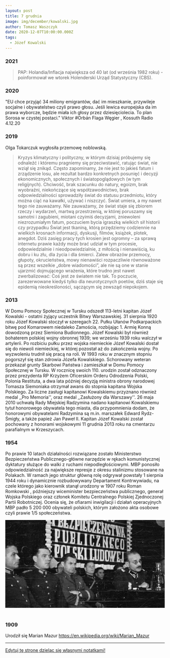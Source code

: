 ```yaml
---
layout: post
title: 7 grudnia
image: img/december/kowalski.jpg
author: Tomasz Waszczyk
date: 2020-12-07T10:00:00.000Z
tags:
  - Józef Kowalski
---
```


### 2021

> PAP: Holandia/Inflacja największa od 40 lat (od września 1982 roku) - poinformował we wtorek Holenderski Urząd Statystyczny (CBS).

### 2020

"EU chce przyjąć 34 miliony emigrantów, dać im mieszkanie, przywileje socjalne i obywatelstwo czyli prawo głosu. Jeśli lewica europejska da im prawa wyborcze, będzie miała ich głosy przez dziesięciolecia.
To plan Sorosa w czystej postaci."
Viktor #Orbán
Flaga Węgier
, Kossuth Radio 4.12.20

<!-- Dzień dobry Szanowni Państwo,
do niektórych z Was zwracałem się, prosiłem o pomoc, ochronę o sprawiedliwość kilka razy.  Nie przyszła...
Dzisiaj zwracam się do Wszystkich z Państwa definitywnie po raz ostatni, zostało już nie wiele dni do prezentów pod choinkę a Polacy jak żaden naród na świecie zasługują na prezent pod choinkę.
Ten krótki fragment w żółtym tle do naszej Księgowej p. Stanisławskiej, reszta już do wszystkich Państwa.
Dzień dobry Pani Aniu,
do końca roku obowiązuje nas wzajemna Umowa, więc proszę dokonać przyjęcia do użytkowania i do amortyzacji  z dniem 01.12.2020r zakupionych maszyn, urządzeń, sprzętu. 
Wszystkie zakupione maszyny, urządzenia, sprzęt znajdują się na hali pod tym adresem.
W załączniku potwierdzenie z Systemu przesłania i otrzymania przez US w Dębicy zawiadomienia w postaci NIP-8
Wszystkich łajdaków, którzy liczyli na zrobienie ze mnie przestępcy, serdecznie pozdrawiam i zapewniam o pamięci w modlitwie.
Bardzo się Wam już nie długo przyda.... Bardzo....
Pracowników , Urzędników wszelkich Instytucji Kontrolnych, Urzędów Skarbowych, którzy mieliby takową wolę , mieli wątpliwości, jakiekolwiek podejrzenia, insynuacje,  zapraszam po wcześniejszym umówieniu się ze mną do obejrzenia hali, maszyn i urządzeń.
Wszystkich poza 2 pracownikami I US w Rzeszowie - panami Łatką i Dziurzystą !!!  Ci panowie już pokazali do robią i dla kogo pracują, na czyjej smyczy chodzą.
Udostępnione dowody w postaci zdjęcia pana łatki na smyczy firmy Poltra, Nagrana moja rozmowa telefoniczna z panem Dziurzysta, nagrane,składanie moich wyjaśnień w I US w Rzeszowie, udostępniona wymiana e-maili między mną a p. Dziurzysta ,  jednoznacznie świadczą o makabrycznym,  bandyckim, przestępczym ich działaniu.
Ciekawy jestem, czy Naczelnik I US w Rzeszowie, którego narazili na olbrzymie ryzyko utraty wiarygodności, nawet ściągając na niego podejrzenia o również przestępcze działania gdyż pismo przygotowali ci dwaj panowie ale PODPIS POD NIM ZŁOŻYŁ PAN NACZELNIK...
Mam nadzieję, że Pan Naczelnik zapoznał się już z wymienionymi przeze mnie wyżej 4 niezbitymi, jednoznacznymi dowodami, nie podważalnymi   i zdał już sobie sprawę pod czym się podpisał...
Natomiast nasza udręczona rodzina, zniszczona firma,  na tym co udało nam się ocalić przed bandytami, uruchomiona znowu po moim nadludzkim wysiłkiem przez 5 miesięcy fizycznej i psychicznej pracy po 16 godzin na dobę.  
Taką pracę, olbrzymi wysiłek, wysiłek przy nie ustającym ataku na mnie , na moją umęczoną  rodzinę wykonałem po raz ostatni w życiu.
Po raz ostatni...
Jeżeli URZĘDY SKARBOWE, KTÓRE POWINNY W NORMALNYM KRAJU, BYĆ ZAINTERESOWANE UDZIELENIEM WSZELKIEJ NIEZBĘDNEJ POMOCY PRACODAWCY, CZŁOWIEKOWI, FIRMIE, KTÓRZY PRZEZ 30 LAT ZAPŁACILI MILIONY ZŁOTYCH PODATKÓW W RÓŻNEJ POSTACI DO SKARBU PAŃSTWA POLSKIEGO ,  ZAMIAST UDZIELIĆ TAKIEJ NIEZBĘDNEJ POMOCY TO UCZĘSTNICZĄ W PRZESZKADZANIU I JESZCZE DODATKOWO UCZESTNICZĄ W CAŁKOWITYM DOPEŁNIENIU DZIEŁA ZNISZCZENIA RODZINY I FIRMY,   TO JET TO GIGANTYCZNE PRZESTĘPSTWO I HAŃBA DLA WSZYSTKICH URZĘDNIKÓW PAŃSTWA POLSKIEGO I CAŁEGO PAŃSTWA POLSKIEGO !!!
Od ponad pól roku, czekamy na zwrot prawie 1 miliona złotych z tytułu zwrotu należnego nam z tytułu zwrotu VATu !!!  
Wyremontowałem starą ruderę po raz kolejny w swoim życiu, dostosowałem do wymogów, standardów obowiązujących w Europie, dostosowałem do wymogów, technicznych, technologicznych, chcę rozpocząć produkcję Systemów Precyzyjnych Systemów Mocowań jakich nie produkuje żadna firma w Polsce a Urzędy Skarbowe, zamiast pomóc to jeszcze przeszkadzają ?????  !!!!!!!!!!
Pytam się Wszystkich adresatów tego e-maila:  dokąd to bandyctwo będzie jeszcze trwało ???
Do kiedy??? 
Kiedy wreszcie w Rzeszowie , na Podkarpaciu wsadzą bandytów tam gdzie ich miejsce i zapanuje tu normalność , porządek i sprawiedliwość ???
Kiedy wreszcie republika bananowa, prywatne jak na westernie ranczo, które sobie tu utworzyli bandyci i robią co chcą, zostanie zlikwidowana !!!! ?????  Kiedy ????
Oświadczam, dziś publicznie po raz ostatni.
Jeżeli nie zostaną podjęte natychmiastowe działania, kroki do natychmiastowego zatrzymania i zlikwidowania przestępców, bandytów i nie podjęte natychmiastowe działania kończące NATRYCHMIAST NISZCZENIE MNIE, MOJEJ RODZINY I ZAMORDOWANEJ FIRMY,  TO BEDZIECIE MIELI PAŃSTWO Z MOJEJ STRONY PREZENT POD CHOINKĘ.
NAPISAŁEM JUŻ KILKAKROTNIE, NAPISZE JESZCZE RAZ.
WSZYSTKO MÓGŁBYM DAROWAĆ, MACHNĄĆ REKĄ ALE DALSZEGO ATAKOWANIA M NIE I MOJEJ RODZINY I ŁEZ, ZRYWANIA SIĘ PO NOCACH MOJEJ 12 LETNIEJ CÓRKI MAI, NIE PODARUJĘ SKURWYSYNOM !!!!!!
TO MAJĄ PEWNE, PO TYM CO ZROBILI I DALEJ NAM ROBIA,JAK W SZWAJCARSKI BANKU!!!
Zwracam się też do Naczelnika Podkarpackiego Urzędu Skarbowego:
Panie Naczelniku, zanim przyśle mi Pan następny mandat karę, po tym przesłanym 2 tysięcznym,może warto zapoznać sie z przesyłaną przeze mnie dokumentacją , dowodami w całej sprawie???
Moja rodzina nie miała przez kilka miesięcy na wiosnę środków pieniężnych na podstawowe potrzeby życiowe, zlikwidowałem Polisę ubezpieczeniową, którą opłacałem przez ponad 20 lat aby zapłacić opłaty, ZUS, podatki i mieć za co żyć...
Dociera do do Pana???  Pan kopie jeszcze leżącego, zniszczoną, sponiewieraną przez bogatych do nieprzytomności ale wciąż nie nażartych mafijnych bandytów, rodzinę ???
Ma Pan poczucie sprawiedliwości, sumienie, serce, honor ???
Odpowiednie Pismo, Zawiadomienie zostało wysłane przeze mnie dokumentem elektronicznym do Urzędu Skarbowego w Dębicy właściwego dla miejsca prowadzonej działalności i miejsca naszego zamieszkania.
Wysłany , potwierdzony dokument w załączniku.
Jeżeli obowiązujące przepisy wymagają wystosowania, wysłania dodatkowych Zawiadomień, Pism, dokumentów, to proszę to zrobić.
Ja nie jestem Księgowym więc nie posiadam potrzebnej w tym zakresie wiedzy. 
Równocześnie wnoszę zgodnie z obowiązującymi w Państwie Polskim przepisami o wniesienie treści tego e-maila, do dowodów w prowadzonych przeciwko ??? .... mnie, mojej rodzinie i naszym zmasakrowanym firmom sprawach.
Zgodnie z treścią art.180 & 1 ustawy z dnia 29 sierpnia 1997r - Ordynacja podatkowa, jako dowód należy dopuścić wszystko, co może przyczynić się do rzetelnego wyjaśnienia sprawy, a nie jest sprzeczne z prawem.
W myśl art. 187 & 1 Ordynacji podatkowej, organ podatkowy jest zobowiązany zebrać i w sposób wyczerpujący rozpatrzyć cały materiał dowodowy.
Zgodnie w w/w Ustawą - wnoszę o wniesienie jak dowody, treści tego e-maila oraz dowodów znajdujących się w Internecie pod linkiem:
https://www.dropbox.com/.../AAAL7XoHa-ycUIiYqWSagMDRa...
Tak , mafia, bandyci którzy okradli nasze 2 firmy, zniszczyli, okradli Skarb Państwa Polskiego, chodzą i się śmieją, są chronieni przez panów Teluka, Harpulę , Folcika i Spółkę z o.o,
  Spółkę Komandytową: Podkarpackie Wieprze Mafijne Sp. z o.o. Sp. Komandytowa
 a atakuje i chce żywcem zakopać człowieka który ośmielił się bronić swoich firm, swojej rodziny i do tego jeszcze zgromadził setki niezbitych dowodów i wskazał nazwiska, nazwy firm, tych niektórych z bandytów...
Jednak, jak zawsze w historii świata, wszystko ma swój początek ma i KONIEC !
I będzie już niebawem miało.
To jest już absolutnie moje ostatnie zawiadomienie, pismo, apel.
Zostało już tylko złożenie prezentu Państwu Polskiemu, Polakom, prezentu pod choinkę.
Wiesław Siwiec -->

### 2019

Olga Tokarczuk wygłosiła przemowę noblowską.

> Kryzys klimatyczny i polityczny, w którym dzisiaj próbujemy się odnaleźć i któremu pragniemy się przeciwstawić, ratując świat, nie wziął się znikąd. Często zapominamy, że nie jest to jakieś fatum i zrządzenie losu, ale rezultat bardzo konkretnych posunięć i decyzji ekonomicznych, społecznych i światopoglądowych (w tym religijnych). Chciwość, brak szacunku do natury, egoizm, brak wyobraźni, niekończące się współzawodnictwo, brak odpowiedzialności sprowadziły świat do statusu przedmiotu, który można ciąć na kawałki, używać i niszczyć.
> Świat umiera, a my nawet tego nie zauważamy. Nie zauważamy, że świat staje się zbiorem rzeczy i wydarzeń, martwą przestrzenią, w której poruszamy się samotni i zagubieni, miotani czyimiś decyzjami, zniewoleni niezrozumiałym fatum, poczuciem bycia igraszką wielkich sił historii czy przypadku
> Świat jest tkaniną, którą przędziemy codziennie na wielkich krosnach informacji, dyskusji, filmów, książek, plotek, anegdot. Dziś zasięg pracy tych krosien jest ogromny – za sprawą internetu prawie każdy może brać udział w tym procesie, odpowiedzialnie i nieodpowiedzialnie, z miłością i nienawiścią, ku dobru i ku złu, dla życia i dla śmierci.
> Zalew obrazów przemocy, głupoty, okrucieństwa, mowy nienawiści rozpaczliwie równoważone są przez wszelkie „dobre wiadomości”, ale nie są one w stanie ujarzmić dojmującego wrażenia, które trudno jest nawet zwerbalizować: Coś jest ze światem nie tak. To poczucie, zarezerwowane kiedyś tylko dla neurotycznych poetów, dziś staje się epidemią nieokreśloności, sączącym się zewsząd niepokojem.

### 2013

W Domu Pomocy Społecznej w Tursku odszedł 113-letni kapitan Józef Kowalski - ostatni żyjący uczestnik Bitwy Warszawskiej. 31 sierpnia 1920 roku Józef Kowalski stoczył w szeregach 22. Pułku Ułanów Podkarpackich bitwę pod Komarowem niedaleko Zamościa, rozbijając 1. Armię Konną dowodzoną przez Siemiona Budionnego. Józef Kowalski był również bohaterem polskiej wojny obronnej 1939; we wrześniu 1939 roku walczył w artylerii. Po rozbiciu pułku przez wojska niemieckie Józef Kowalski dostał się do niewoli niemieckiej, w której pozostał aż do zakończenia wojny. Po wyzwoleniu trudnił się pracą na roli. W 1993 roku w znacznym stopniu pogorszył się stan zdrowia Józefa Kowalskiego. Schorowany weteran przekazał grunty Skarbowi Państwa i zamieszkał w Domu Pomocy Społecznej w Tursku. W rocznicę swoich 110. urodzin został odznaczony przez prezydenta RP Krzyżem Oficerskim Orderu Odrodzenia Polski, Polonia Restituta, a dwa lata później decyzją ministra obrony narodowej Tomasza Siemoniaka otrzymał awans do stopnia kapitana Wojska Polskiego. Za liczne zasługi kapitanowi Kowalskiemu przyznano również medal ,,Pro Memoria'', oraz medal ,,Zasłużony dla Warszawy''. 26 maja 2010 uchwałą Rady Miejskiej Radzymina nadano kapitanowi Kowalskiemu tytuł honorowego obywatela tego miasta, dla przypomnienia dodam, że honorowymi obywatelami Radzymina są m.in. marszałek Edward Rydz-Śmigły, a także papież Jan Paweł II. Kapitan Józef Kowalski został pochowany z honorami wojskowymi 11 grudnia 2013 roku na cmentarzu parafialnym w Krzeszycach.

### 1954

Po prawie 10 latach działalności rozwiązane zostało Ministerstwo Bezpieczeństwa Publicznego-główne narzędzie w rękach komunistycznej dyktatury służące do walki z ruchami niepodległościowymi. MBP ponosiło odpowiedzialność za największe represje z okresu stalinizmu stosowane na Polakach. W ramach jego struktur główną rolę odgrywał powstały 1 sierpnia 1944 roku i dynamicznie rozbudowywany Departament Kontrwywiadu, na czele którego jako kierownik stanął urodzony w 1907 roku Roman Romkowski , późniejszy wiceminister bezpieczeństwa publicznego, generał Wojska Polskiego oraz członek Komitetu Centralnego Polskiej Zjednoczonej Partii Robotniczej.
Ocenia się, że ofiarami inwigilacji i działań operacyjnych MBP padło 5 200 000 obywateli polskich, którym założono akta osobowe czyli prawie 1/5 społeczeństwa.

<img src="./img/december/mbp.jpg"/><br><br>

### 1909

Urodził się Marian Mazur https://en.wikipedia.org/wiki/Marian_Mazur

---

<a href="https://github.com/TomaszWaszczyk/historia.waszczyk.com/edit/master/src/content/december-7.md" target="_blank">Edytuj tę stronę dzieląc się własnymi notatkami!</a>
